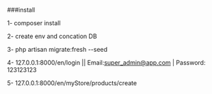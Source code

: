 ###install

1- composer install

2- create env and concation DB

3- php artisan migrate:fresh --seed

4- 127.0.0.1:8000/en/login || Email:super_admin@app.com | Password: 123123123

5- 127.0.0.1:8000/en/myStore/products/create
